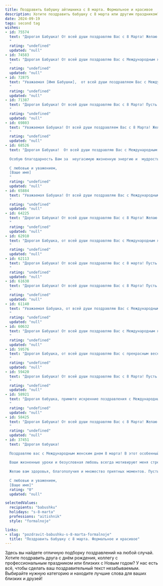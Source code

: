 ```yaml
---
title: Поздравить бабушку айтишника с 8 марта. Формальное и красивое
description: Хотите поздравить бабушку с 8 марта или другим праздником? Наш ИИ создаст незабываемое поздравление, а вы обязательно выделитесь среди других.  
date: 2024-09-19
tags: second tag
wishes:
- id: 75574
  text: "Дорогая Бабушка! От всей души поздравляю Вас с 8 Марта! Желаю Вам крепкого здоровья, весеннего настроения и радостных моментов в кругу любящих людей!  Пусть Ваша жизнь будет полна тепла, заботы и любви!
  "
  rating: "undefined"
  updated: "null"
- id: 74583
  text: "Дорогая Бабушка! От всей души поздравляю Вас с Международным женским днем 8 марта! Желаю Вам крепкого здоровья, семейного благополучия и весеннего настроения. Пусть Ваш опыт и мудрость всегда будут рядом, а жизнь будет полна радости и тепла. С праздником!
  "
  rating: "undefined"
  updated: "null"
- id: 72875
  text: "Уважаемая [Имя Бабушки],  от всей души поздравляем Вас с Международным женским днём! Желаем Вам крепкого здоровья, весеннего настроения и множества радостных моментов. Пусть Ваша жизнь будет наполнена теплом, заботой близких и  успехами в любимом деле.
  "
  rating: "undefined"
  updated: "null"
- id: 71387
  text: "Дорогая Бабушка! От всей души поздравляю Вас с 8 Марта! Пусть этот день будет наполнен радостью, теплом и заботой близких. Желаю Вам крепкого здоровья, оптимизма, неиссякаемой энергии и, конечно же, чтобы все Ваши мечты и желания сбывались!
  "
  rating: "undefined"
  updated: "null"
- id: 69803
  text: "Уважаемая Бабушка! От всей души поздравляем Вас с 8 Марта! Желаем Вам крепкого здоровья, весеннего настроения и бесконечного счастья! Пусть каждый день дарит Вам радость и заботу, а Ваша жизнь будет наполнена любовью и теплом.
  "
  rating: "undefined"
  updated: "null"
- id: 68526
  text: "Дорогая Бабушка!  От всей души поздравляю Вас с Международным женским днём! Желаю Вам крепкого здоровья,  радости,  счастья и  всего самого доброго. Пусть каждый день будет наполнен  теплотой и заботой близких.
  
  Особую благодарность Вам за  неугасимую жизненную энергию и  мудрость,  которой Вы щедро делитесь  с нами.
  
  С любовью и уважением,
  [Ваше имя]
  "
  rating: "undefined"
  updated: "null"
- id: 65884
  text: "Уважаемая Бабушка! От всей души поздравляю Вас с Международным женским днём 8 марта! Желаю Вам крепкого здоровья, благополучия и радости в каждом дне. Пусть Ваша жизнь будет наполнена теплом, любовью и заботой близких.  Особую благодарность выражаю за Вашу мудрость и поддержку, которые всегда помогают мне в моей работе айтишника. С любовью и уважением!
  "
  rating: "undefined"
  updated: "null"
- id: 64225
  text: "Дорогая Бабушка! От всей души поздравляю Вас с 8 Марта! Желаю Вам крепкого здоровья, весеннего настроения и бесконечного счастья. Пусть Ваш день будет наполнен теплом, заботой и радостью от общения с близкими!
  "
  rating: "undefined"
  updated: "null"
- id: 62910
  text: "Дорогая Бабушка, от всей души поздравляю Вас с Международным женским днем! Пусть в этот весенний праздник Вас окружают любовь, тепло и забота близких. Желаю Вам  крепкого здоровья, оптимизма и радостных мгновений. Пусть Ваш жизненный путь будет светлым и полным счастливых событий!
  "
  rating: "undefined"
  updated: "null"
- id: 62113
  text: "Дорогая Бабушка! От всей души поздравляю Вас с 8 марта! Пусть этот весенний праздник подарит Вам море радости, тепла и вдохновения. Желаю Вам крепкого здоровья, неиссякаемой энергии и чтобы каждый день был наполнен счастьем и любовью!
  "
  rating: "undefined"
  updated: "null"
- id: 61638
  text: "Дорогая Бабушка! От всей души поздравляю Вас с 8 Марта! Пусть этот день подарит Вам море радости, тепла и весеннего настроения! Желаю Вам крепкого здоровья, благополучия и бесконечной любви от близких. Пусть Ваша жизнь будет наполнена яркими событиями и приятными моментами!
  "
  rating: "undefined"
  updated: "null"
- id: 61140
  text: "Уважаемая Бабушка, от всей души поздравляю Вас с Международным женским днем! Пусть этот весенний праздник принесет Вам море тепла, радости и душевного покоя. Желаю крепкого здоровья, неиссякаемой энергии, окружения любящих людей и исполнения всех Ваших желаний.
  "
  rating: "undefined"
  updated: "null"
- id: 60632
  text: "Дорогая Бабушка! От всей души поздравляю Вас с Международным женским днём 8 Марта! Пусть этот день принесет Вам море радости, тепла и приятных моментов. Желаю Вам крепкого здоровья, неиссякаемого оптимизма и всегда светлого настроения.  Пусть Ваша жизнь будет наполнена заботой, вниманием близких и, конечно же, успехами Вашего внука в сфере IT!
  "
  rating: "undefined"
  updated: "null"
- id: 59576
  text: "Дорогая Бабушка, от всей души поздравляю Вас с прекрасным весенним праздником 8 Марта! Желаю Вам крепкого здоровья, бодрого духа, радости и безграничного счастья. Пусть каждый день дарит Вам улыбки и приятные моменты, а Ваша жизнь будет полна любви и заботы от близких людей.
  "
  rating: "undefined"
  updated: "null"
- id: 59420
  text: "Дорогая Бабушка! От всей души поздравляю Вас с 8 Марта! Пусть этот день принесет Вам множество радостных мгновений, а Ваша жизнь будет наполнена здоровьем,  счастьем и благополучием. Желаю Вам крепкого здоровья, теплоты, любви и внимания близких!
  "
  rating: "undefined"
  updated: "null"
- id: 58921
  text: "Дорогая бабушка, примите искренние поздравления с Международным женским днем! Желаю Вам крепкого здоровья,  радости, тепла в душе и неиссякаемого оптимизма. Пусть 8 марта станет для Вас праздником, наполненным  любовью, заботой и приятными сюрпризами.
  "
  rating: "undefined"
  updated: "null"
- id: 58425
  text: "Дорогая Бабушка! От всей души поздравляю Вас с 8 Марта! Желаю Вам крепкого здоровья, весеннего настроения, радости, тепла и семейного благополучия! Пусть каждый день будет наполнен любовью, заботой и приятными моментами!
  "
  rating: "undefined"
  updated: "null"
- id: 37451
  text: "Дорогая бабушка!
  
  Поздравляю вас с Международным женским днем 8 марта! В этот особенный день хочу выразить свою искреннюю благодарность за вашу заботу, мудрость и терпение. Вы являетесь источником вдохновения и силы для нашей семьи.
  
  Ваши жизненные уроки и безусловная любовь всегда мотивируют меня стремиться к высотам. Пусть в вашем сердце всегда царят радость и счастье, а каждый день наполняется теплом и светом.
  
  Желаю вам здоровья, благополучия и множество приятных моментов. Пусть ваши мечты сбываются, а рядом будут только искренние и заботливые люди.
  
  С любовью и уважением,
  [Ваше имя]"
  rating: "0"
  updated: "null"

selectedValues:
  recipients: "babushku"
  holidays: "s-8-marta"
  professions: "aitishnik"
  style: "formalnoje"

links:
- slug: "pozdravit-babushku-s-8-marta-formalnoje"
  title: "Поздравить бабушку с 8 марта. Формальное и красивое"
---
```


Здесь вы найдете отличную подборку поздравлений на любой случай. 
Хотите поздравить друга с днём рождения, коллегу с профессиональным праздником или близких с Новым годом? У нас есть всё, чтобы сделать ваш поздравительный текст незабываемым. Выбирайте нужную категорию и находите лучшие слова для ваших близких и друзей!
